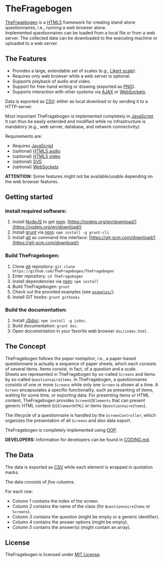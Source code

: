 
TheFragebogen
===

[TheFragebogen](http://www.thefragebogen.de) is a [HTML5](https://de.wikipedia.org/wiki/HTML5) framework for creating stand-alone questionnaires, i.e., running a web browser alone.  
Implemented questionnaires can be loaded from a local file or from a web server.
The collected data can be downloaded to the executing machine or uploaded to a web server.

The Features
---
* Provides a large, extendable set of scales (e.g., [Likert scale](https://en.wikipedia.org/wiki/Likert_scale)).
* Requires only web browser while a web server is optional.
* Supports playback of audio and video.
* Support for free-hand writing or drawing (exported as [PNG](https://en.wikipedia.org/wiki/Portable_Network_Graphics)).
* Supports interaction with other systems via [AJAX](https://en.wikipedia.org/wiki/AJAX) or [WebSockets](https://en.wikipedia.org/wiki/WebSocket).

Data is exported as [CSV](http://en.wikipedia.org/wiki/CSV): either as local download or by sending it to a HTTP-server.

Most important TheFragebogen is implemented completely in [JavaScript](https://en.wikipedia.org/wiki/JavaScript).    
It can thus be easily extended and modified while no infrastructure is mandatory (e.g., web server, database, and network connectivity).

Requirements are:

* Requires [JavaScript](https://en.wikipedia.org/wiki/JavaScript)
* (optional) [HTML5 audio](https://en.wikipedia.org/wiki/HTML5_video)
* (optional) [HTML5 video](https://en.wikipedia.org/wiki/HTML5_Audio)
* (optional) [SVG](https://en.wikipedia.org/wiki/Scalable_Vector_Graphics)
* (optional) [WebSockets](https://en.wikipedia.org/wiki/WebSocket)

__ATTENTION:__ Some features might not be available/usable depending on the web browser features.

Getting started
---
### Install required software:

1. Install [NodeJS](https://nodejs.org/) to get [npm](https://www.npmjs.com/): [https://nodejs.org/en/download/](https://nodejs.org/en/download/)
2. Install [grunt](http://gruntjs.com/) via [npm](https://www.npmjs.com/): `npm install -g grunt-cli`
3. Install [git](https://git-scm.com) as command-line interface: [https://git-scm.com/download/](https://git-scm.com/download/)

### Build TheFragebogen:

1. Clone [git](https://git-scm.com/) repository: `git clone https://github.com/TheFragebogen/TheFragebogen`
2. Enter repository: `cd TheFragebogen`
3. Install dependencies via [npm](https://www.npmjs.com/): `npm install`
4. Build TheFragebogen: `grunt`
5. Check out the provided examples (see [`examples/`](examples/)).
6. Install GIT hooks: `grunt githooks`

### Build the documentation:

1. Install [JSdoc](usejsdoc.org): `npm install -g jsdoc`.
2. Build documentation: `grunt doc`.
3. Open documentation in your favorite web browser `doc/index.html`.

The Concept
---
TheFragebogen follows the _paper metaphor_, i.e., a paper-based questionnaire is actually a sequence of paper sheets, which each consists of several items.
Items consist, in fact, of a question and a scale.  
Sheets are represented in TheFragebogen by so-called `Screens` and items by so-called `QuestionnaireItems`.
In TheFragebogen, a questionnaires consists of one or more `Screens` while only one `Screen` is shown at a time.
A `Screen` encapsulates a specific functionality, such as presenting of items, waiting for some time, or exporting data.
For presenting items or HTML content, TheFragebogen provides `ScreenUIElements` that can present generic HTML content (`UIElementHTML`) or items (`QuestionnaireItems`).

The lifecycle of a questionnaire is handled by the `ScreenController`, which organizes the presentation of all `Screens` and also data export.

TheFragebogen is completely implemented using [OOP](https://en.wikipedia.org/wiki/Object-oriented_programming).

__DEVELOPERS:__ Information for developers can be found in [CODING.md](CODING.md).

The Data
---
The data is exported as [CSV](http://en.wikipedia.org/wiki/CSV) while each element is wrapped in quotation marks.

The data consists of *five* columns.

For each row:
* Column *1* contains the index of the screen.
* Column *2* contains the name of the class (for `QuestionnaireItems` or `Screens`).
* Column *3* contains the question (might be empty or a generic identifier).
* Column *4* contains the answer options (might be empty).
* Column *5* contains the answer(s) (might contain an array).

License
---
TheFragebogen is licensed under [MIT License](https://opensource.org/licenses/MIT).

